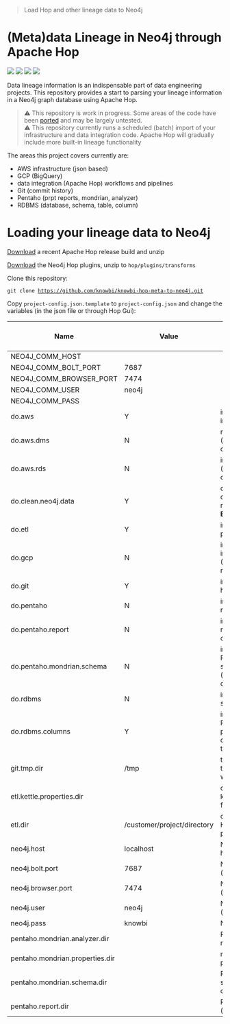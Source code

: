 > Load Hop and other lineage data to Neo4j

# (Meta)data Lineage in Neo4j through Apache Hop 
![](https://img.shields.io/badge/status-active-brightgreen)
![](https://img.shields.io/badge/hop-v0.99-blue)
![](https://img.shields.io/badge/neo4j-v4.3.6-blue)
![](https://img.shields.io/badge/Maintained%3F-yes-green.svg)

Data lineage information is an indispensable part of data engineering projects. This repository provides a start to parsing your lineage information in a Neo4j graph database using Apache Hop. 

> :warning: This repository is work in progress. Some areas of the code have been [ported]() and may be largely untested.    
> :warning: This repository currently runs a scheduled (batch) import of your infrastructure and data integration code. Apache Hop will gradually include more built-in lineage functionality    

The areas this project covers currently are: 

* AWS infrastructure (json based)
* GCP (BigQuery)
* data integration (Apache Hop) workflows and pipelines
* Git (commit history)
* Pentaho (prpt reports, mondrian, analyzer)
* RDBMS (database, schema, table, column)

# Loading your lineage data to Neo4j 

[Download](https://hop.apache.org/download/download/) a recent Apache Hop release build and unzip   

[Download](https://github.com/mattcasters/hop-neo4j/releases) the Neo4j Hop plugins, unzip to `hop/plugins/transforms`

Clone this repository: 

<code>git clone https://github.com/knowbi/knowbi-hop-meta-to-neo4j.git</code>

Copy `project-config.json.template` to `project-config.json` and change the variables (in the json file or through Hop Gui): 

|Name|Value|Description (optional information)|
|----|-----|----------------------------------|
|NEO4J_COMM_HOST||	
|NEO4J_COMM_BOLT_PORT|7687||	
|NEO4J_COMM_BROWSER_PORT|7474||	
NEO4J_COMM_USER|neo4j||
|NEO4J_COMM_PASS|||	
|do.aws|Y|include AWS infrastructure?|
|do.aws.dms|N|nclude AWS DMS (depends on do.aws)|
|do.aws.rds|N|include AWS RDS (depends on do.aws)|
|do.clean.neo4j.data|Y|clean Neo4j database before running (DELETES **EVERYTHING**!!)|
|do.etl|Y|include Hop ETL parsing?|
|do.gcp|N|include GCP infrastructure (BigQuery only for now)|
|do.git|Y|include git commit history?|
|do.pentaho|N|include Pentaho reports and cubes?|
|do.pentaho.report|N|include Pentaho reports (depends on do.pentaho)?|
|do.pentaho.mondrian.schema|N|include Pentaho/Mondrian schemas and cubes (depends on do.pentaho)?|
|do.rdbms|N|include RDBMS schema parsing?|
|do.rdbms.columns|Y|include columns in RDBMS schema parsing (if 'N', only database, schema, table parsing)
|git.tmp.dir|/tmp|temporary directory to store git parsing working files|
|etl.kettle.properties.dir||directory to read kettle.properties file from (deprecated)|
|etl.dir|/customer/project/directory|directory to read Hop workflows and pipelines from|
|neo4j.host|localhost|Neo4j database host|
|neo4j.bolt.port|7687|Neo4j bolt port (default 7687)|
|neo4j.browser.port|7474|Neo4j browser port (default 7474)|
|neo4j.user|neo4j|Neo4j username (default neo4j)|
|neo4j.pass|knowbi|Neo4j password|
|pentaho.mondrian.analyzer.dir||Pentaho Analyzer reports directory|
|pentaho.mondrian.properties.dir||mondrian.properties path|
|pentaho.mondrian.schema.dir||Pentaho Mondrian schema files directory|
|pentaho.report.dir||Pentaho Reports (prpt) directory|
